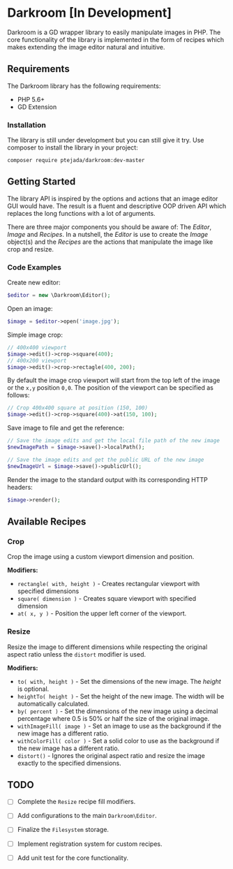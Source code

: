 # Darkroom [In Development]
Darkroom is a GD wrapper library to easily manipulate images in PHP. The core functionality of the library is implemented 
in the form of recipes which makes extending the image editor natural and intuitive.

## Requirements
The Darkroom library has the following requirements:
- PHP 5.6+
- GD Extension

### Installation
The library is still under development but you can still give it try.
Use composer to install the library in your project:
```
composer require ptejada/darkroom:dev-master
```

## Getting Started
The library API is inspired by the options and actions that an image editor GUI would have. The result is a fluent and 
descriptive OOP driven API which replaces the long functions with a lot of arguments.

There are three major components you should be aware of: The *Editor*, *Image* and *Recipes*. In a nutshell, the *Editor*
is use to create the *Image* object(s) and the *Recipes* are the actions that manipulate the image like crop and resize.

### Code Examples
Create new editor:
```php
$editor = new \Darkroom\Editor();   
```
Open an image:
```php
$image = $editor->open('image.jpg');   
```

Simple image crop:
```php
// 400x400 viewport
$image->edit()->crop->square(400); 
// 400x200 viewport
$image->edit()->crop->rectagle(400, 200);
```
By default the image crop viewport will start from the top left of the image or the `x,y` position `0,0`. The position
of the viewport can be specified as follows:
```php
// Crop 400x400 square at position (150, 100)
$image->edit()->crop->square(400)->at(150, 100);
```

Save image to file and get the reference:
```php
// Save the image edits and get the local file path of the new image
$newImagePath = $image->save()->localPath();

// Save the image edits and get the public URL of the new image
$newImageUrl = $image->save()->publicUrl();
```

Render the image to the standard output with its corresponding HTTP headers:
 ```php 
 $image->render();
 ```
 
 ## Available Recipes
 ### Crop
 Crop the image using a custom viewport dimension and position.
 
 **Modifiers:**
 - `rectangle( with, height )` - Creates rectangular viewport with specified dimensions 
 - `square( dimension )` - Creates square viewport with specified dimension
 - `at( x, y )` - Position the upper left corner of the viewport.
  
 ### Resize
Resize the image to different dimensions while respecting the original aspect ratio unless the `distort` modifier is used.

 **Modifiers:**
 - `to( with, height )` - Set the dimensions of the new image. The *height* is optional.
 - `heightTo( height )` - Set the height of the new image. The width will be automatically calculated.
 - `by( percent )` - Set the dimensions of the new image using a decimal percentage where 0.5 is 50% or half the size of the original image.
 - `withImageFill( image )` - Set an image to use as the background if the new image has a different ratio.
 - `withColorFill( color )` - Set a solid color to use as the background if the new image has a different ratio.
 - `distort()` - Ignores the original aspect ratio and resize the image exactly to the specified dimensions.

## TODO
- [ ] Complete the `Resize` recipe fill modifiers.
- [ ] Add configurations to the main `Darkroom\Editor`.
- [ ] Finalize the `Filesystem` storage.
- [ ] Implement registration system for custom recipes.
- [ ] Add unit test for the core functionality.



